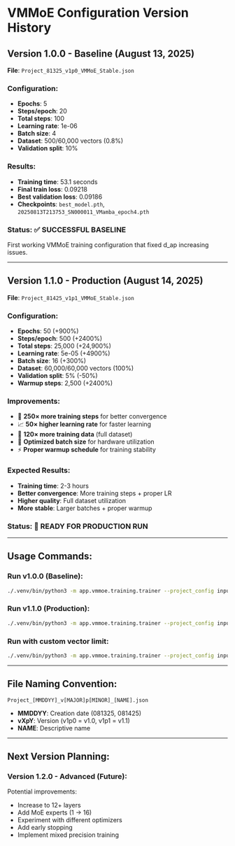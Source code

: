 # VMMoE Configuration Version History

## Version 1.0.0 - Baseline (August 13, 2025)
**File**: `Project_81325_v1p0_VMMoE_Stable.json`

### Configuration:
- **Epochs**: 5
- **Steps/epoch**: 20  
- **Total steps**: 100
- **Learning rate**: 1e-06
- **Batch size**: 4
- **Dataset**: 500/60,000 vectors (0.8%)
- **Validation split**: 10%

### Results:
- **Training time**: 53.1 seconds
- **Final train loss**: 0.09218
- **Best validation loss**: 0.09186
- **Checkpoints**: `best_model.pth`, `20250813T213753_SN000011_VMamba_epoch4.pth`

### Status: ✅ **SUCCESSFUL BASELINE**
First working VMMoE training configuration that fixed d_ap increasing issues.

---

## Version 1.1.0 - Production (August 14, 2025)
**File**: `Project_81425_v1p1_VMMoE_Stable.json`

### Configuration:
- **Epochs**: 50 (+900%)
- **Steps/epoch**: 500 (+2400%)
- **Total steps**: 25,000 (+24,900%)  
- **Learning rate**: 5e-05 (+4900%)
- **Batch size**: 16 (+300%)
- **Dataset**: 60,000/60,000 vectors (100%)
- **Validation split**: 5% (-50%)
- **Warmup steps**: 2,500 (+2400%)

### Improvements:
- 🚀 **250× more training steps** for better convergence
- 📈 **50× higher learning rate** for faster learning
- 💾 **120× more training data** (full dataset)
- 🔧 **Optimized batch size** for hardware utilization
- ⚡ **Proper warmup schedule** for training stability

### Expected Results:
- **Training time**: 2-3 hours
- **Better convergence**: More training steps + proper LR
- **Higher quality**: Full dataset utilization
- **More stable**: Larger batches + proper warmup

### Status: 🚀 **READY FOR PRODUCTION RUN**

---

## Usage Commands:

### Run v1.0.0 (Baseline):
```bash
./.venv/bin/python3 -m app.vmmoe.training.trainer --project_config inputs/projects/Project_81325_v1p0_VMMoE_Stable.json
```

### Run v1.1.0 (Production):
```bash
./.venv/bin/python3 -m app.vmmoe.training.trainer --project_config inputs/projects/Project_81425_v1p1_VMMoE_Stable.json
```

### Run with custom vector limit:
```bash
./.venv/bin/python3 -m app.vmmoe.training.trainer --project_config inputs/projects/Project_81425_v1p1_VMMoE_Stable.json --max_vectors 10000
```

---

## File Naming Convention:
`Project_[MMDDYY]_v[MAJOR]p[MINOR]_[NAME].json`

- **MMDDYY**: Creation date (081325, 081425)
- **vXpY**: Version (v1p0 = v1.0, v1p1 = v1.1)  
- **NAME**: Descriptive name

---

## Next Version Planning:

### Version 1.2.0 - Advanced (Future):
Potential improvements:
- Increase to 12+ layers
- Add MoE experts (1 → 16)
- Experiment with different optimizers
- Add early stopping
- Implement mixed precision training